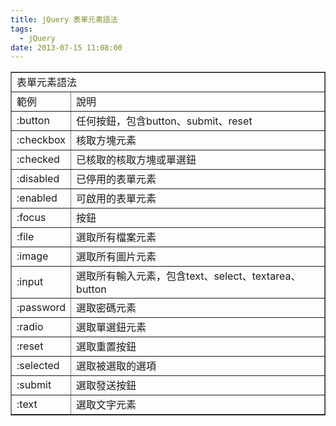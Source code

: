 ```yaml
---
title: jQuery 表單元素語法
tags:
  - jQuery
date: 2013-07-15 11:08:00
---
```


<div><table border="1">                <tbody><tr>                        <td colspan="2">表單元素語法</td>                    </tr><tr>                        <td>範例</td>                        <td>說明</td>                    </tr><tr>                        <td>:button</td>                        <td>任何按鈕，包含button、submit、reset</td>                    </tr><tr>                        <td>:checkbox</td>                        <td>核取方塊元素</td>                    </tr><tr>                        <td>:checked</td>                        <td>已核取的核取方塊或單選鈕</td>                    </tr><tr>                        <td>:disabled</td>                        <td>已停用的表單元素</td>                    </tr><tr>                        <td>:enabled</td>                        <td>可啟用的表單元素</td>                    </tr><tr>                        <td>:focus</td>                        <td>按鈕</td>                    </tr><tr>                        <td>:file</td>                        <td>選取所有檔案元素</td>                    </tr><tr>                        <td>:image</td>                        <td>選取所有圖片元素</td>                    </tr><tr>                        <td>:input</td>                        <td>選取所有輸入元素，包含text、select、textarea、button</td>                    </tr><tr>                        <td>:password</td>                        <td>選取密碼元素</td>                    </tr><tr>                        <td>:radio</td>                        <td>選取單選鈕元素</td>                    </tr><tr>                        <td>:reset</td>                        <td>選取重置按鈕</td>                    </tr><tr>                        <td>:selected</td>                        <td>選取被選取的選項</td>                    </tr><tr>                        <td>:submit</td>                        <td>選取發送按鈕</td>                    </tr><tr>                        <td>:text</td>                        <td>選取文字元素</td>                    </tr></tbody>            </table></div>